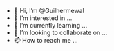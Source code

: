 - 👋 Hi, I’m @Guilhermewal
- 👀 I’m interested in ...
- 🌱 I’m currently learning ...
- 💞️ I’m looking to collaborate on ...
- 📫 How to reach me ...

<!---
Guilhermewal/Guilhermewal is a ✨ special ✨ repository because its `README.md` (this file) appears on your GitHub profile.
You can click the Preview link to take a look at your changes.
--->
